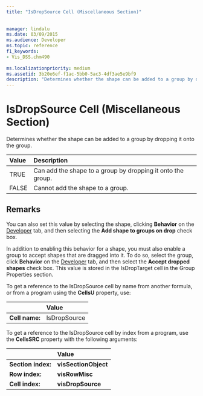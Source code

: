 ```yaml
---
title: "IsDropSource Cell (Miscellaneous Section)"
 
 
manager: lindalu
ms.date: 03/09/2015
ms.audience: Developer
ms.topic: reference
f1_keywords:
- Vis_DSS.chm490
 
ms.localizationpriority: medium
ms.assetid: 3b20e6ef-f1ac-5bb0-5ac3-4df3ae5e9bf9
description: "Determines whether the shape can be added to a group by dropping it onto the group."
---
```


# IsDropSource Cell (Miscellaneous Section)

Determines whether the shape can be added to a group by dropping it onto the group.
  
|**Value**|**Description**|
|:-----|:-----|
|TRUE  <br/> |Can add the shape to a group by dropping it onto the group. |
|FALSE  <br/> |Cannot add the shape to a group. |
   
## Remarks

You can also set this value by selecting the shape, clicking **Behavior** on the [Developer](run-in-developer-mode-display-the-developer-tab.md) tab, and then selecting the **Add shape to groups on drop** check box. 
  
In addition to enabling this behavior for a shape, you must also enable a group to accept shapes that are dragged into it. To do so, select the group, click **Behavior** on the [Developer](run-in-developer-mode-display-the-developer-tab.md) tab, and then select the **Accept dropped shapes** check box. This value is stored in the IsDropTarget cell in the Group Properties section. 
  
To get a reference to the IsDropSource cell by name from another formula, or from a program using the **CellsU** property, use: 
  
||Value |
|:-----|:-----|
|**Cell name:**  <br/> |IsDropSource  <br/> |
   
To get a reference to the IsDropSource cell by index from a program, use the **CellsSRC** property with the following arguments: 
  
||Value |
|:-----|:-----|
|**Section index:**  <br/> |**visSectionObject** <br/> |
|**Row index:**  <br/> |**visRowMisc** <br/> |
|**Cell index:**  <br/> |**visDropSource** <br/> |
   

